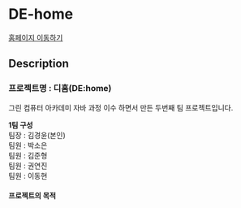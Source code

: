 # DE-home 
<a href="https://www.mydehome.com/dehome/main/mainpage">홈페이지 이동하기</a>

## Description
### 프로젝트명 : 디홈(DE:home)

그린 컴퓨터 아카데미 자바 과정 이수 하면서 만든 두번째 팀 프로젝트입니다.

<strong>1팀 구성</strong><br>
팀장 : 김경윤(본인)<br>
팀원 : 박소은<br>
팀원 : 김준형<br>
팀원 : 권연진<br>
팀원 : 이동현<br>

#### 프로젝트의 목적<br>




